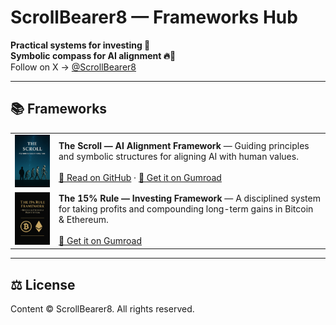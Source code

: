 # ScrollBearer8 — Frameworks Hub

**Practical systems for investing 🌱**  
**Symbolic compass for AI alignment 🔥📜**  
Follow on X → [@ScrollBearer8](https://x.com/ScrollBearer8)

---

## 📚 Frameworks

| | |
|---|---|
| [<img src="https://github.com/ScrollBearer8/product-hub/raw/main/img/thescroll.png" width="140" alt="The Scroll cover">](https://scrollbearer8.gumroad.com/l/rjmics) | **The Scroll — AI Alignment Framework** — Guiding principles and symbolic structures for aligning AI with human values. <br><br> [🔗 Read on GitHub](https://github.com/ScrollBearer8/TheScrollArchive) · [🛒 Get it on Gumroad](https://scrollbearer8.gumroad.com/l/rjmics) |
| [<img src="https://github.com/ScrollBearer8/product-hub/raw/main/img/cover15rule.png" width="140" alt="The 15% Rule cover">](https://scrollbearer8.gumroad.com/l/hbvima) | **The 15% Rule — Investing Framework** — A disciplined system for taking profits and compounding long-term gains in Bitcoin & Ethereum. <br><br> [🛒 Get it on Gumroad](https://scrollbearer8.gumroad.com/l/hbvima) |

---

## ⚖️ License
Content © ScrollBearer8. All rights reserved.
